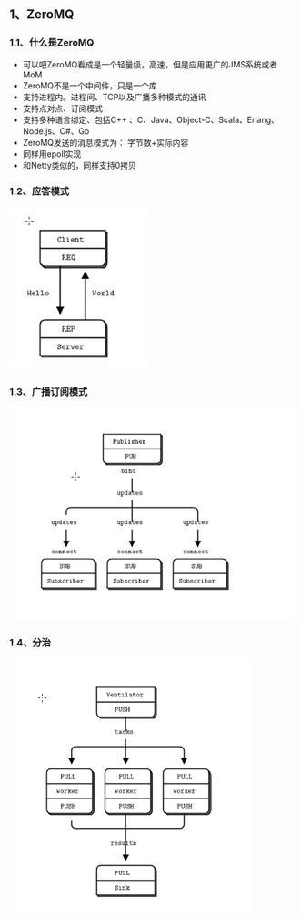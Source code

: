 ## 1、ZeroMQ
### 1.1、什么是ZeroMQ
- 可以吧ZeroMQ看成是一个轻量级，高速，但是应用更广的JMS系统或者MoM
- ZeroMQ不是一个中间件，只是一个库
- 支持进程内。进程间、TCP以及广播多种模式的通讯
- 支持点对点、订阅模式
- 支持多种语言绑定、包括C++ 、C、Java、Object-C、Scala、Erlang、Node.js、C#、Go
- ZeroMQ发送的消息模式为： 字节数+实际内容
- 同样用epoll实现
- 和Netty类似的，同样支持0拷贝

### 1.2、应答模式

![应答模式](img/应答模式.png)

### 1.3、广播订阅模式
![广播订阅模式](img/广播订阅模式.png)

### 1.4、分治
![分治](img/分治.png)